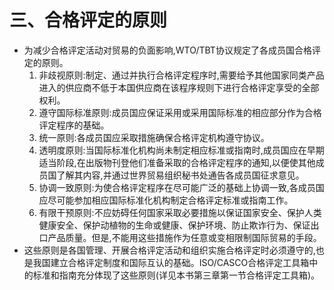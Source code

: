 # 三、合格评定的原则
- 为减少合格评定活动对贸易的负面影响,WTO/TBT协议规定了各成员国合格评定的原则。
    1. 非歧视原则:制定、通过并执行合格评定程序时,需要给予其他国家同类产品进入的供应商不低于本国供应商在该程序规则下进行合格评定享受的全部权利。
    2. 遵守国际标准原则:成员国应保证采用或采用国际标准的相应部分作为合格评定程序的基础。
    3. 统一原则:各成员国应采取措施确保合格评定机构遵守协议。
    4. 透明度原则:当国际标准化机构尚未制定相应标准或指南时,成员国应在早期适当阶段,在出版物刊登他们准备采取的合格评定程序的通知,以便使其他成员国了解其内容,并通过世界贸易组织秘书处通告各成员国征求意见。
    5. 协调一致原则:为使合格评定程序在尽可能广泛的基础上协调一致,各成员国应尽可能参加相应国际标准化机构制定合格评定标准或指南工作。
    6. 有限干预原则:不应妨碍任何国家采取必要措施以保证国家安全、保护人类健康安全、保护动植物的生命或健康、保护环境、防止欺诈行为、保证出口产品质量。但是,不能用这些措施作为任意或变相限制国际贸易的手段。
- 这些原则是各国管理、开展合格评定活动和组织实施合格评定时必须遵守的,也是我国建立合格评定制度和国际互认的基础。ISO/CASCO合格评定工具箱中的标准和指南充分体现了这些原则(详见本书第三章第一节合格评定工具箱)。
